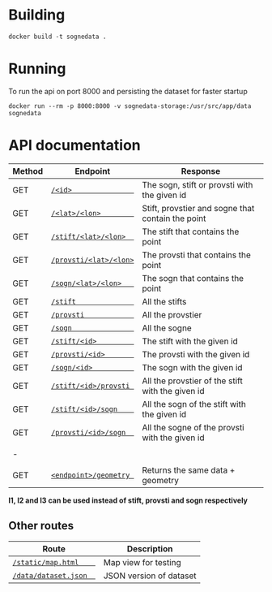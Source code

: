 # Building
`docker build -t sognedata .`

# Running
To run the api on port 8000 and persisting the dataset for faster startup

`docker run --rm -p 8000:8000 -v sognedata-storage:/usr/src/app/data sognedata`

# API documentation

| Method | Endpoint               | Response                                                                  |
| ------ | ---------------------- | ------------------------------------------------------------------------- |
| GET    | [`/<id>               `](/601                ) | The sogn, stift or provsti with the given id      |
| GET    | [`/<lat>/<lon>        `](/57.04/9.939        ) | Stift, provstier and sogne that contain the point |
| GET    | [`/stift/<lat>/<lon>  `](/stift/57.04/9.939  ) | The stift that contains the point                 |
| GET    | [`/provsti/<lat>/<lon>`](/provsti/57.04/9.939) | The provsti that contains the point               |
| GET    | [`/sogn/<lat>/<lon>   `](/sogn/57.04/9.939   ) | The sogn that contains the point                  |
| GET    | [`/stift              `](/stift              ) | All the stifts                                    |
| GET    | [`/provsti            `](/provsti            ) | All the provstier                                 |
| GET    | [`/sogn               `](/sogn               ) | All the sogne                                     |
| GET    | [`/stift/<id>         `](/stift/1            ) | The stift with the given id                       |
| GET    | [`/provsti/<id>       `](/provsti/601        ) | The provsti with the given id                     |
| GET    | [`/sogn/<id>          `](/sogn/8369          ) | The sogn with the given id                        |
| GET    | [`/stift/<id>/provsti `](/stift/1/provsti    ) | All the provstier of the stift with the given id  |
| GET    | [`/stift/<id>/sogn    `](/stift/1/sogn       ) | All the sogn of the stift with the given id       |
| GET    | [`/provsti/<id>/sogn  `](/provsti/601/sogn   ) | All the sogne of the provsti with the given id    |
|        |                                                |                                                   |
|   -    |                                                |                                                   |
|        |                                                |                                                   |
| GET    | [`<endpoint>/geometry `](/l3/57.04/9.939/geometry) | Returns the same data + geometry              |

**l1, l2 and l3 can be used instead of stift, provsti and sogn respectively**


## Other routes

| Route                  | Description                                     |
| ---------------------- | ----------------------------------------------- |
| [`/static/map.html    `](/static/map.html    ) | Map view for testing    |
| [`/data/dataset.json  `](/data/dataset.json  ) | JSON version of dataset |

